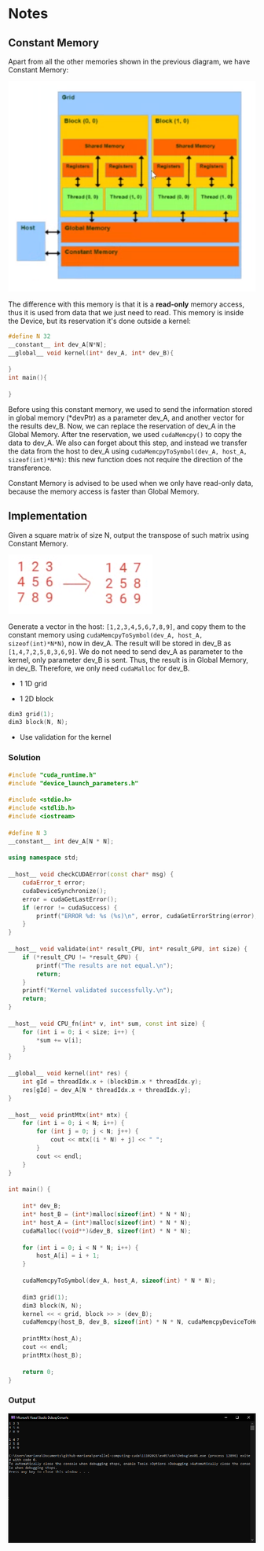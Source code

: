# Notes

## Constant Memory

Apart from all the other memories shown in the previous diagram, we have Constant Memory:

![img](res/1.PNG)

The difference with this memory is that it is a **read-only** memory access, thus it is used from data that we just need to read. This memory is inside the Device, but its reservation it's done outside a kernel:

```c++
#define N 32
__constant__ int dev_A[N*N];
__global__ void kernel(int* dev_A, int* dev_B){

}
int main(){

}
```

Before using this constant memory, we used to send the information stored in global memory (*devPtr) as a parameter dev_A, and another vector for the results dev_B. Now, we can replace the reservation of dev_A in the Global Memory. After tne reservation, we used `cudaMemcpy()` to copy the data to dev_A. We also can forget about this step, and instead we transfer the data from the host to dev_A using `cudaMemcpyToSymbol(dev_A, host_A, sizeof(int)*N*N)`: this new function does not require the direction of the transference.

Constant Memory is advised to be used when we only have read-only data, because the memory access is faster than Global Memory.

## Implementation

Given a square matrix of size N, output the transpose of such matrix using Constant Memory. 

![img](res/2.PNG)

Generate a vector in the host: `[1,2,3,4,5,6,7,8,9]`, and copy them to the constant memory using `cudaMemcpyToSymbol(dev_A, host_A, sizeof(int)*N*N)`, now in dev_A. The result will be stored in dev_B as `[1,4,7,2,5,8,3,6,9]`. We do not need to send dev_A as parameter to the kernel, only parameter dev_B is sent. Thus, the result is in Global Memory, in dev_B. Therefore, we only need `cudaMalloc` for dev_B.

- 1 1D grid

- 1 2D block

```c++
dim3 grid(1);
dim3 block(N, N);
```

- Use validation for the kernel

### Solution

```c++
#include "cuda_runtime.h"
#include "device_launch_parameters.h"

#include <stdio.h>
#include <stdlib.h>
#include <iostream>

#define N 3
__constant__ int dev_A[N * N];

using namespace std;

__host__ void checkCUDAError(const char* msg) {
	cudaError_t error;
	cudaDeviceSynchronize();
	error = cudaGetLastError();
	if (error != cudaSuccess) {
		printf("ERROR %d: %s (%s)\n", error, cudaGetErrorString(error), msg);
	}
}

__host__ void validate(int* result_CPU, int* result_GPU, int size) {
	if (*result_CPU != *result_GPU) {
		printf("The results are not equal.\n");
		return;
	}
	printf("Kernel validated successfully.\n");
	return;
}

__host__ void CPU_fn(int* v, int* sum, const int size) {
	for (int i = 0; i < size; i++) {
		*sum += v[i];
	}
}

__global__ void kernel(int* res) {
	int gId = threadIdx.x + (blockDim.x * threadIdx.y);
	res[gId] = dev_A[N * threadIdx.x + threadIdx.y];
}

__host__ void printMtx(int* mtx) {
	for (int i = 0; i < N; i++) {
		for (int j = 0; j < N; j++) {
			cout << mtx[(i * N) + j] << " ";
		}
		cout << endl;
	}
}

int main() {

	int* dev_B;
	int* host_B = (int*)malloc(sizeof(int) * N * N);
	int* host_A = (int*)malloc(sizeof(int) * N * N);
	cudaMalloc((void**)&dev_B, sizeof(int) * N * N);

	for (int i = 0; i < N * N; i++) {
		host_A[i] = i + 1;
	}

	cudaMemcpyToSymbol(dev_A, host_A, sizeof(int) * N * N);

	dim3 grid(1);
	dim3 block(N, N);
	kernel << < grid, block >> > (dev_B);
	cudaMemcpy(host_B, dev_B, sizeof(int) * N * N, cudaMemcpyDeviceToHost);

	printMtx(host_A);
	cout << endl;
	printMtx(host_B);

	return 0;
}
```

### Output

![img](res/out.PNG)
